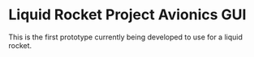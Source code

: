 # Liquid Rocket Project Avionics GUI
This is the first prototype currently being developed to use for a liquid rocket.
